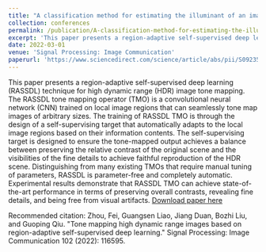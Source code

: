 ```yaml
---
title: "A classification method for estimating the illuminant of an image"
collection: conferences
permalink: /publication/A-classification-method-for-estimating-the-illuminant-of-an-image
excerpt: 'This paper presents a region-adaptive self-supervised deep learning (RASSDL) technique for high dynamic range (HDR) image tone mapping. The RASSDL tone mapping operator (TMO) is a convolutional neural network (CNN) trained on local image regions that can seamlessly tone map images of arbitrary sizes. The training of RASSDL TMO is through the design of a self-supervising target that automatically adapts to the local image regions based on their information contents. The self-supervising target is designed to ensure the tone-mapped output achieves a balance between preserving the relative contrast of the original scene and the visibilities of the fine details to achieve faithful reproduction of the HDR scene. Distinguishing from many existing TMOs that require manual tuning of parameters, RASSDL is parameter-free and completely automatic. Experimental results demonstrate that RASSDL TMO can achieve state-of-the-art performance in terms of preserving overall contrasts, revealing fine details, and being free from visual artifacts.'
date: 2022-03-01
venue: 'Signal Processing: Image Communication'
paperurl: 'https://www.sciencedirect.com/science/article/abs/pii/S0923596521002988'
---
```

This paper presents a region-adaptive self-supervised deep learning (RASSDL) technique for high dynamic range (HDR) image tone mapping. The RASSDL tone mapping operator (TMO) is a convolutional neural network (CNN) trained on local image regions that can seamlessly tone map images of arbitrary sizes. The training of RASSDL TMO is through the design of a self-supervising target that automatically adapts to the local image regions based on their information contents. The self-supervising target is designed to ensure the tone-mapped output achieves a balance between preserving the relative contrast of the original scene and the visibilities of the fine details to achieve faithful reproduction of the HDR scene. Distinguishing from many existing TMOs that require manual tuning of parameters, RASSDL is parameter-free and completely automatic. Experimental results demonstrate that RASSDL TMO can achieve state-of-the-art performance in terms of preserving overall contrasts, revealing fine details, and being free from visual artifacts.
[Download paper here](https://www.sciencedirect.com/science/article/abs/pii/S0923596521002988)

Recommended citation: Zhou, Fei, Guangsen Liao, Jiang Duan, Bozhi Liu, and Guoping Qiu. "Tone mapping high dynamic range images based on region-adaptive self-supervised deep learning." Signal Processing: Image Communication 102 (2022): 116595.

